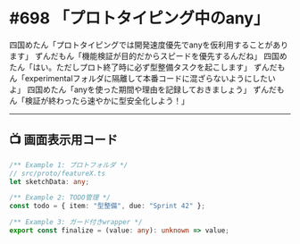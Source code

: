 # #698 「プロトタイピング中のany」

四国めたん「プロトタイピングでは開発速度優先でanyを仮利用することがあります」
ずんだもん「機能検証が目的だからスピードを優先するんだね」
四国めたん「はい。ただしプロト終了時に必ず型整備タスクを起こします」
ずんだもん「experimentalフォルダに隔離して本番コードに混ざらないようにしたいよ」
四国めたん「anyを使った期間や理由を記録しておきましょう」
ずんだもん「検証が終わったら速やかに型安全化しよう！」

---

## 📺 画面表示用コード

```typescript
/** Example 1: プロトフォルダ */
// src/proto/featureX.ts
let sketchData: any;

/** Example 2: TODO管理 */
const todo = { item: "型整備", due: "Sprint 42" };

/** Example 3: ガード付きwrapper */
export const finalize = (value: any): unknown => value;
```
